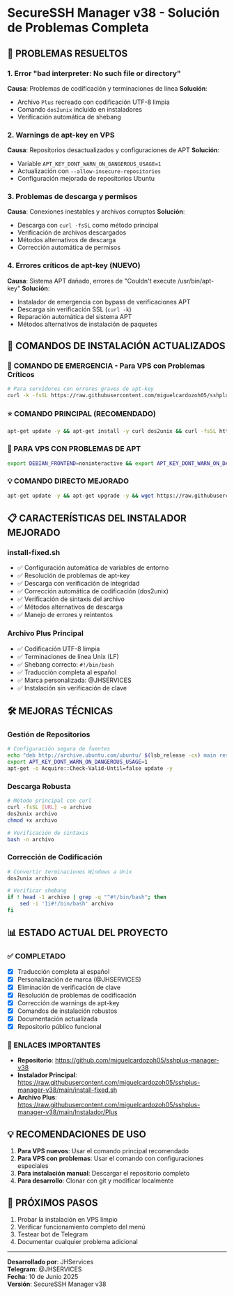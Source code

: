 # SecureSSH Manager v38 - Solución de Problemas Completa

## 🔧 PROBLEMAS RESUELTOS

### 1. Error "bad interpreter: No such file or directory"
**Causa**: Problemas de codificación y terminaciones de línea
**Solución**: 
- Archivo `Plus` recreado con codificación UTF-8 limpia
- Comando `dos2unix` incluido en instaladores
- Verificación automática de shebang

### 2. Warnings de apt-key en VPS
**Causa**: Repositorios desactualizados y configuraciones de APT
**Solución**:
- Variable `APT_KEY_DONT_WARN_ON_DANGEROUS_USAGE=1`
- Actualización con `--allow-insecure-repositories`
- Configuración mejorada de repositorios Ubuntu

### 3. Problemas de descarga y permisos
**Causa**: Conexiones inestables y archivos corruptos
**Solución**:
- Descarga con `curl -fsSL` como método principal
- Verificación de archivos descargados
- Métodos alternativos de descarga
- Corrección automática de permisos

### 4. Errores críticos de apt-key (NUEVO)
**Causa**: Sistema APT dañado, errores de "Couldn't execute /usr/bin/apt-key"
**Solución**:
- Instalador de emergencia con bypass de verificaciones APT
- Descarga sin verificación SSL (`curl -k`)
- Reparación automática del sistema APT
- Métodos alternativos de instalación de paquetes

## 🚀 COMANDOS DE INSTALACIÓN ACTUALIZADOS

### 🚨 **COMANDO DE EMERGENCIA** - Para VPS con Problemas Críticos
```bash
# Para servidores con errores graves de apt-key
curl -k -fsSL https://raw.githubusercontent.com/miguelcardozoh05/sshplus-manager-v38/main/install-emergency.sh | bash
```

### ⭐ COMANDO PRINCIPAL (RECOMENDADO)
```bash
apt-get update -y && apt-get install -y curl dos2unix && curl -fsSL https://raw.githubusercontent.com/miguelcardozoh05/sshplus-manager-v38/main/install-fixed.sh | bash
```

### 🔧 PARA VPS CON PROBLEMAS DE APT
```bash
export DEBIAN_FRONTEND=noninteractive && export APT_KEY_DONT_WARN_ON_DANGEROUS_USAGE=1 && apt-get -o Acquire::Check-Valid-Until=false update -y && apt-get install -y curl dos2unix && curl -fsSL https://raw.githubusercontent.com/miguelcardozoh05/sshplus-manager-v38/main/install-fixed.sh | bash
```

### 💡 COMANDO DIRECTO MEJORADO
```bash
apt-get update -y && apt-get upgrade -y && wget https://raw.githubusercontent.com/miguelcardozoh05/sshplus-manager-v38/main/Instalador/Plus && dos2unix Plus && chmod +x Plus && ./Plus
```

## 📋 CARACTERÍSTICAS DEL INSTALADOR MEJORADO

### install-fixed.sh
- ✅ Configuración automática de variables de entorno
- ✅ Resolución de problemas de apt-key
- ✅ Descarga con verificación de integridad
- ✅ Corrección automática de codificación (dos2unix)
- ✅ Verificación de sintaxis del archivo
- ✅ Métodos alternativos de descarga
- ✅ Manejo de errores y reintentos

### Archivo Plus Principal
- ✅ Codificación UTF-8 limpia
- ✅ Terminaciones de línea Unix (LF)
- ✅ Shebang correcto: `#!/bin/bash`
- ✅ Traducción completa al español
- ✅ Marca personalizada: @JHSERVICES
- ✅ Instalación sin verificación de clave

## 🛠️ MEJORAS TÉCNICAS

### Gestión de Repositorios
```bash
# Configuración segura de fuentes
echo "deb http://archive.ubuntu.com/ubuntu/ $(lsb_release -cs) main restricted universe multiverse" > /etc/apt/sources.list
export APT_KEY_DONT_WARN_ON_DANGEROUS_USAGE=1
apt-get -o Acquire::Check-Valid-Until=false update -y
```

### Descarga Robusta
```bash
# Método principal con curl
curl -fsSL [URL] -o archivo
dos2unix archivo
chmod +x archivo

# Verificación de sintaxis
bash -n archivo
```

### Corrección de Codificación
```bash
# Convertir terminaciones Windows a Unix
dos2unix archivo

# Verificar shebang
if ! head -1 archivo | grep -q "^#!/bin/bash"; then
    sed -i '1i#!/bin/bash' archivo
fi
```

## 📊 ESTADO ACTUAL DEL PROYECTO

### ✅ COMPLETADO
- [x] Traducción completa al español
- [x] Personalización de marca (@JHSERVICES)
- [x] Eliminación de verificación de clave
- [x] Resolución de problemas de codificación
- [x] Corrección de warnings de apt-key
- [x] Comandos de instalación robustos
- [x] Documentación actualizada
- [x] Repositorio público funcional

### 🔗 ENLACES IMPORTANTES
- **Repositorio**: https://github.com/miguelcardozoh05/sshplus-manager-v38
- **Instalador Principal**: https://raw.githubusercontent.com/miguelcardozoh05/sshplus-manager-v38/main/install-fixed.sh
- **Archivo Plus**: https://raw.githubusercontent.com/miguelcardozoh05/sshplus-manager-v38/main/Instalador/Plus

## 💡 RECOMENDACIONES DE USO

1. **Para VPS nuevos**: Usar el comando principal recomendado
2. **Para VPS con problemas**: Usar el comando con configuraciones especiales
3. **Para instalación manual**: Descargar el repositorio completo
4. **Para desarrollo**: Clonar con git y modificar localmente

## 🎯 PRÓXIMOS PASOS

1. Probar la instalación en VPS limpio
2. Verificar funcionamiento completo del menú
3. Testear bot de Telegram
4. Documentar cualquier problema adicional

---

**Desarrollado por**: JHServices  
**Telegram**: @JHSERVICES  
**Fecha**: 10 de Junio 2025  
**Versión**: SecureSSH Manager v38
